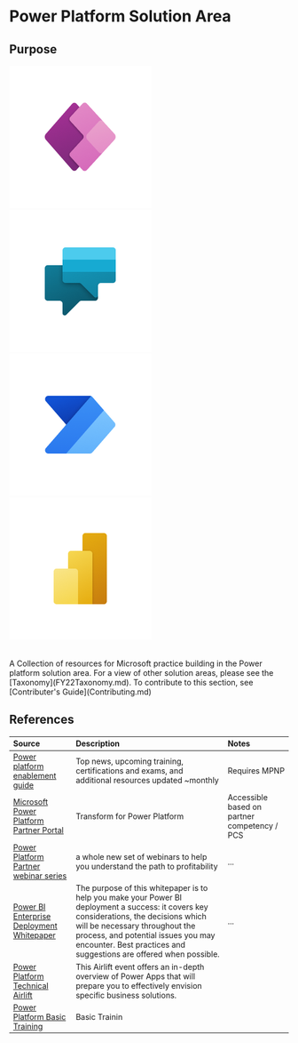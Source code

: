 # Power Platform Solution Area

## Purpose
![OpenHack](./Library/PowerApps_256x256.png)
![OpenHack](./Library/PowerVirtualAgents_256x256.png)
![OpenHack](./Library/PowerAutomate_256x256.png)
![OpenHack](./Library/PowerBI_256x256.png)

<br>
A Collection of resources for Microsoft practice building in the Power platform solution area. For a view of other solution areas, please see the [Taxonomy](FY22Taxonomy.md). To contribute to this section, see [Contributer's Guide](Contributing.md)

## References

Source | Description | Notes
:----- | :-----  | :-----
[Power platform enablement guide](https://assetsprod.microsoft.com/mpn/en-us/power-platform-partner-enablement-guide.pdf)| Top news, upcoming training, certifications and exams, and additional resources updated ~monthly  | Requires MPNP
[Microsoft Power Platform Partner Portal](https://powerplatformpartners.transform.microsoft.com)|Transform for Power Platform| Accessible based on partner competency / PCS
[Power Platform Partner webinar series](https://learning.eventbuilder.com/PowerPlatform)| a whole new set of webinars to help you understand the path to profitability|...
[Power BI Enterprise Deployment Whitepaper](https://aka.ms/PBIEnterpriseDeploymentWP)| The purpose of this whitepaper is to help you make your Power BI deployment a success: it covers key considerations, the decisions which will be necessary throughout the process, and potential issues you may encounter. Best practices and suggestions are offered when possible.|...
[Power Platform Technical Airlift](https://note.microsoft.com/CatalogueDisplayPage-SRDEM32625_CatalogDisplayPage.html)| This Airlift event offers an in-depth overview of Power Apps that will prepare you to effectively envision specific business solutions. |
[Power Platform Basic Training](https://docs.microsoft.com/en-us/learn/browse/?products=powerapps%2Cflow%2Cpower-automate&levels=beginner)| Basic Trainin|